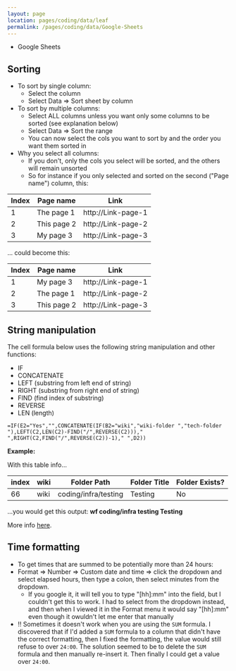 ```yaml
---
layout: page
location: pages/coding/data/leaf
permalink: /pages/coding/data/Google-Sheets
---
```


- Google Sheets

## Sorting

- To sort by single column:
  - Select the column
  - Select Data => Sort sheet by column
- To sort by multiple columns:
  - Select ALL columns unless you want only some columns to be sorted (see explanation below)
  - Select Data => Sort the range
  - You can now select the cols you want to sort by and the order you want them sorted in
- Why you select all columns: 
  - If you don't, only the cols you select will be sorted, and the others will remain unsorted
  - So for instance if you only selected and sorted on the second ("Page name") column, this:

| Index  | Page name | Link |
| ---    | ---       | ---  |
| 1      | The page 1 | http://Link-page-1 |
| 2      | This page 2 | http://Link-page-2 |
| 3      | My page 3 | http://Link-page-3 |

... could become this:

| Index  | Page name | Link |
| --- | --- | --- |
| 1  | My page 3 | http://Link-page-1 |
| 2  | The page 1 | http://Link-page-2 |
| 3  | This page 2 | http://Link-page-3 |

## String manipulation

The cell formula below uses the following string manipulation and other functions:

- IF 
- CONCATENATE
- LEFT (substring from left end of string)
- RIGHT (substring from right end of string)
- FIND (find index of substring)
- REVERSE
- LEN (length)

```
=IF(E2="Yes","",CONCATENATE(IF(B2="wiki","wiki-folder ","tech-folder "),LEFT(C2,LEN(C2)-FIND("/",REVERSE(C2)))," ",RIGHT(C2,FIND("/",REVERSE(C2))-1)," ",D2))
```

**Example:**

With this table info...

| index	| wiki | Folder	Path | Folder Title | Folder Exists? |
| --- | --- | --- | --- | --- |
| 66	| wiki | coding/infra/testing | Testing | No |

...you would get this output: **wf coding/infra testing Testing**

More info [here](https://support.google.com/docs/table/25273?hl=en&ref_topic=9054531).

## Time formatting

- To get times that are summed to be potentially more than 24 hours: 
- Format => Number => Custom date and time => click the dropdown and select elapsed hours, then type a colon, then select minutes from the dropdown.
  - If you google it, it will tell you to type "[hh]:mm" into the field, but I couldn't get this to work. I had to select from the dropdown instead, and then when I viewed it in the Format menu it would say "[hh]:mm" even though it owuldn't let me enter that manually
- !! Sometimes it doesn't work when you are using the `SUM` formula. I discovered that if I'd added a `SUM` formula to a column that didn't have the correct formatting, then I fixed the formatting, the value would still refuse to over `24:00`. The solution seemed to be to delete the `SUM` formula and then manually re-insert it. Then finally I could get a value over `24:00`.




